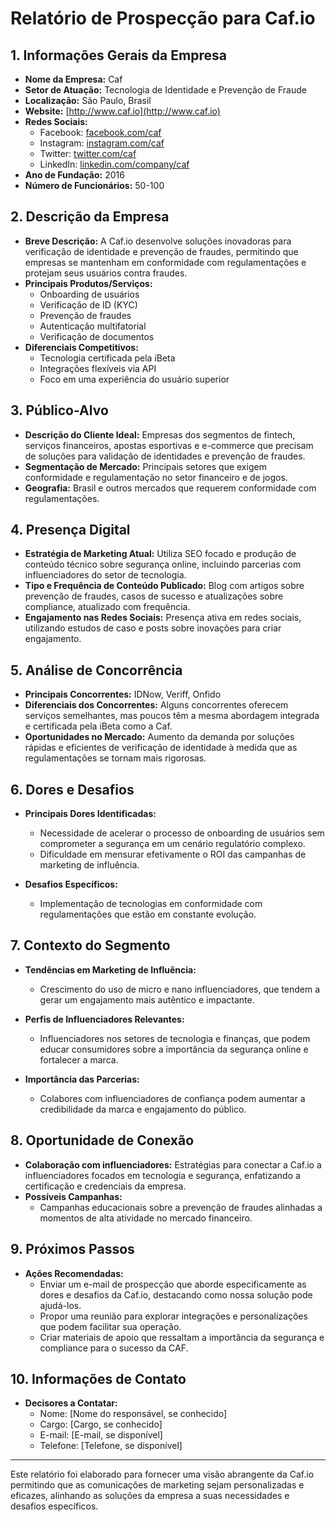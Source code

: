 # Relatório de Prospecção para Caf.io

## 1. Informações Gerais da Empresa
- **Nome da Empresa:** Caf
- **Setor de Atuação:** Tecnologia de Identidade e Prevenção de Fraude
- **Localização:** São Paulo, Brasil
- **Website:** [http://www.caf.io](http://www.caf.io)
- **Redes Sociais:**
  - Facebook: [facebook.com/caf](https://www.facebook.com/caf)
  - Instagram: [instagram.com/caf](https://www.instagram.com/caf)
  - Twitter: [twitter.com/caf](https://twitter.com/caf)
  - LinkedIn: [linkedin.com/company/caf](https://www.linkedin.com/company/caf)
- **Ano de Fundação:** 2016
- **Número de Funcionários:** 50-100

## 2. Descrição da Empresa
- **Breve Descrição:** A Caf.io desenvolve soluções inovadoras para verificação de identidade e prevenção de fraudes, permitindo que empresas se mantenham em conformidade com regulamentações e protejam seus usuários contra fraudes.
- **Principais Produtos/Serviços:** 
  - Onboarding de usuários
  - Verificação de ID (KYC)
  - Prevenção de fraudes
  - Autenticação multifatorial
  - Verificação de documentos
- **Diferenciais Competitivos:** 
  - Tecnologia certificada pela iBeta
  - Integrações flexíveis via API
  - Foco em uma experiência do usuário superior
  
## 3. Público-Alvo
- **Descrição do Cliente Ideal:** Empresas dos segmentos de fintech, serviços financeiros, apostas esportivas e e-commerce que precisam de soluções para validação de identidades e prevenção de fraudes.
- **Segmentação de Mercado:** Principais setores que exigem conformidade e regulamentação no setor financeiro e de jogos.
- **Geografia:** Brasil e outros mercados que requerem conformidade com regulamentações.

## 4. Presença Digital
- **Estratégia de Marketing Atual:** Utiliza SEO focado e produção de conteúdo técnico sobre segurança online, incluindo parcerias com influenciadores do setor de tecnologia.
- **Tipo e Frequência de Conteúdo Publicado:** Blog com artigos sobre prevenção de fraudes, casos de sucesso e atualizações sobre compliance, atualizado com frequência.
- **Engajamento nas Redes Sociais:** Presença ativa em redes sociais, utilizando estudos de caso e posts sobre inovações para criar engajamento.

## 5. Análise de Concorrência
- **Principais Concorrentes:** IDNow, Veriff, Onfido
- **Diferenciais dos Concorrentes:** Alguns concorrentes oferecem serviços semelhantes, mas poucos têm a mesma abordagem integrada e certificada pela iBeta como a Caf.
- **Oportunidades no Mercado:** Aumento da demanda por soluções rápidas e eficientes de verificação de identidade à medida que as regulamentações se tornam mais rigorosas.

## 6. Dores e Desafios
- **Principais Dores Identificadas:**
  - Necessidade de acelerar o processo de onboarding de usuários sem comprometer a segurança em um cenário regulatório complexo.
  - Dificuldade em mensurar efetivamente o ROI das campanhas de marketing de influência.
  
- **Desafios Específicos:**
  - Implementação de tecnologias em conformidade com regulamentações que estão em constante evolução.

## 7. Contexto do Segmento
- **Tendências em Marketing de Influência:** 
  - Crescimento do uso de micro e nano influenciadores, que tendem a gerar um engajamento mais autêntico e impactante.
  
- **Perfis de Influenciadores Relevantes:** 
  - Influenciadores nos setores de tecnologia e finanças, que podem educar consumidores sobre a importância da segurança online e fortalecer a marca.
  
- **Importância das Parcerias:** 
  - Colabores com influenciadores de confiança podem aumentar a credibilidade da marca e engajamento do público.

## 8. Oportunidade de Conexão
- **Colaboração com influenciadores:** Estratégias para conectar a Caf.io a influenciadores focados em tecnologia e segurança, enfatizando a certificação e credenciais da empresa.
- **Possíveis Campanhas:**
  - Campanhas educacionais sobre a prevenção de fraudes alinhadas a momentos de alta atividade no mercado financeiro.

## 9. Próximos Passos
- **Ações Recomendadas:**
  - Enviar um e-mail de prospecção que aborde especificamente as dores e desafios da Caf.io, destacando como nossa solução pode ajudá-los.
  - Propor uma reunião para explorar integrações e personalizações que podem facilitar sua operação.
  - Criar materiais de apoio que ressaltam a importância da segurança e compliance para o sucesso da CAF.

## 10. Informações de Contato
- **Decisores a Contatar:**
  - Nome: [Nome do responsável, se conhecido]
  - Cargo: [Cargo, se conhecido]
  - E-mail: [E-mail, se disponível]
  - Telefone: [Telefone, se disponível] 

---

Este relatório foi elaborado para fornecer uma visão abrangente da Caf.io permitindo que as comunicações de marketing sejam personalizadas e eficazes, alinhando as soluções da empresa a suas necessidades e desafios específicos.
